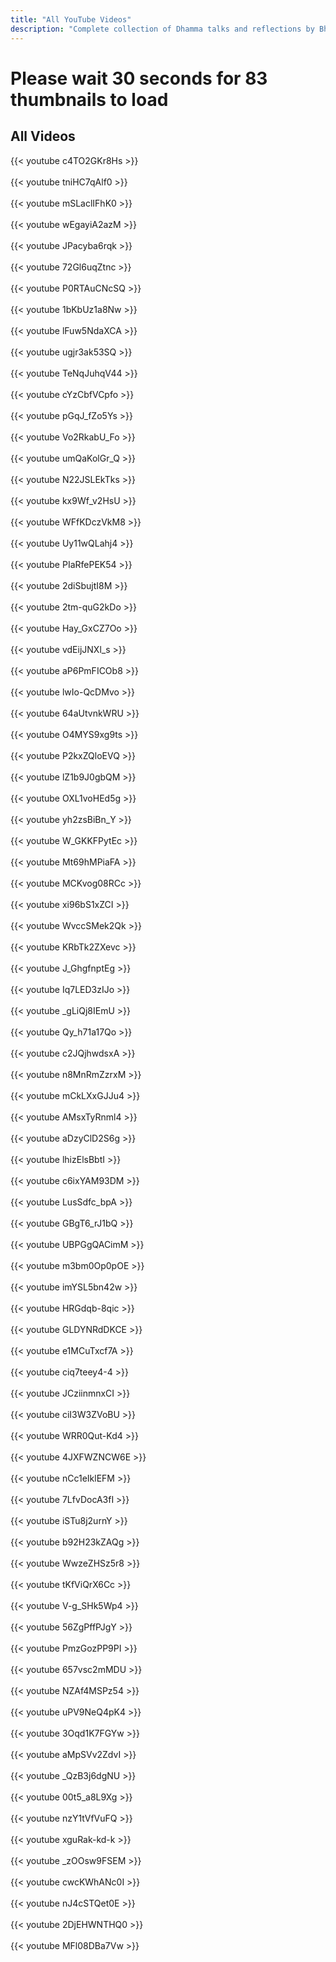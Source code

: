 ```yaml
---
title: "All YouTube Videos"
description: "Complete collection of Dhamma talks and reflections by Bhante Subhuti."
---
```


# Please wait 30 seconds for 83 thumbnails to load

## All Videos
{{< youtube c4TO2GKr8Hs >}}
<br><br>
{{< youtube tniHC7qAlf0 >}}
<br><br>
{{< youtube mSLaclIFhK0 >}}
<br><br>
{{< youtube wEgayiA2azM >}}
<br><br>
{{< youtube JPacyba6rqk >}}
<br><br>
{{< youtube 72Gl6uqZtnc >}}
<br><br>
{{< youtube P0RTAuCNcSQ >}}
<br><br>
{{< youtube 1bKbUz1a8Nw >}}
<br><br>
{{< youtube lFuw5NdaXCA >}}
<br><br>
{{< youtube ugjr3ak53SQ >}}
<br><br>
{{< youtube TeNqJuhqV44 >}}
<br><br>
{{< youtube cYzCbfVCpfo >}}
<br><br>
{{< youtube pGqJ_fZo5Ys >}}
<br><br>
{{< youtube Vo2RkabU_Fo >}}
<br><br>
{{< youtube umQaKolGr_Q >}}
<br><br>
{{< youtube N22JSLEkTks >}}
<br><br>
{{< youtube kx9Wf_v2HsU >}}
<br><br>
{{< youtube WFfKDczVkM8 >}}
<br><br>
{{< youtube Uy11wQLahj4 >}}
<br><br>
{{< youtube PIaRfePEK54 >}}
<br><br>
{{< youtube 2diSbujtI8M >}}
<br><br>
{{< youtube 2tm-quG2kDo >}}
<br><br>
{{< youtube Hay_GxCZ7Oo >}}
<br><br>
{{< youtube vdEijJNXl_s >}}
<br><br>
{{< youtube aP6PmFICOb8 >}}
<br><br>
{{< youtube lwIo-QcDMvo >}}
<br><br>
{{< youtube 64aUtvnkWRU >}}
<br><br>
{{< youtube O4MYS9xg9ts >}}
<br><br>
{{< youtube P2kxZQloEVQ >}}
<br><br>
{{< youtube lZ1b9J0gbQM >}}
<br><br>
{{< youtube OXL1voHEd5g >}}
<br><br>
{{< youtube yh2zsBiBn_Y >}}
<br><br>
{{< youtube W_GKKFPytEc >}}
<br><br>
{{< youtube Mt69hMPiaFA >}}
<br><br>
{{< youtube MCKvog08RCc >}}
<br><br>
{{< youtube xi96bS1xZCI >}}
<br><br>
{{< youtube WvccSMek2Qk >}}
<br><br>
{{< youtube KRbTk2ZXevc >}}
<br><br>
{{< youtube J_GhgfnptEg >}}
<br><br>
{{< youtube Iq7LED3zIJo >}}
<br><br>
{{< youtube _gLiQj8IEmU >}}
<br><br>
{{< youtube Qy_h71a17Qo >}}
<br><br>
{{< youtube c2JQjhwdsxA >}}
<br><br>
{{< youtube n8MnRmZzrxM >}}
<br><br>
{{< youtube mCkLXxGJJu4 >}}
<br><br>
{{< youtube AMsxTyRnml4 >}}
<br><br>
{{< youtube aDzyClD2S6g >}}
<br><br>
{{< youtube lhizElsBbtI >}}
<br><br>
{{< youtube c6ixYAM93DM >}}
<br><br>
{{< youtube LusSdfc_bpA >}}
<br><br>
{{< youtube GBgT6_rJ1bQ >}}
<br><br>
{{< youtube UBPGgQACimM >}}
<br><br>
{{< youtube m3bm0Op0pOE >}}
<br><br>
{{< youtube imYSL5bn42w >}}
<br><br>
{{< youtube HRGdqb-8qic >}}
<br><br>
{{< youtube GLDYNRdDKCE >}}
<br><br>
{{< youtube e1MCuTxcf7A >}}
<br><br>
{{< youtube ciq7teey4-4 >}}
<br><br>
{{< youtube JCziinmnxCI >}}
<br><br>
{{< youtube ciI3W3ZVoBU >}}
<br><br>
{{< youtube WRR0Qut-Kd4 >}}
<br><br>
{{< youtube 4JXFWZNCW6E >}}
<br><br>
{{< youtube nCc1eIklEFM >}}
<br><br>
{{< youtube 7LfvDocA3fI >}}
<br><br>
{{< youtube iSTu8j2urnY >}}
<br><br>
{{< youtube b92H23kZAQg >}}
<br><br>
{{< youtube WwzeZHSz5r8 >}}
<br><br>
{{< youtube tKfViQrX6Cc >}}
<br><br>
{{< youtube V-g_SHk5Wp4 >}}
<br><br>
{{< youtube 56ZgPffPJgY >}}
<br><br>
{{< youtube PmzGozPP9PI >}}
<br><br>
{{< youtube 657vsc2mMDU >}}
<br><br>
{{< youtube NZAf4MSPz54 >}}
<br><br>
{{< youtube uPV9NeQ4pK4 >}}
<br><br>
{{< youtube 3Oqd1K7FGYw >}}
<br><br>
{{< youtube aMpSVv2ZdvI >}}
<br><br>
{{< youtube _QzB3j6dgNU >}}
<br><br>
{{< youtube 00t5_a8L9Xg >}}
<br><br>
{{< youtube nzY1tVfVuFQ >}}
<br><br>
{{< youtube xguRak-kd-k >}}
<br><br>
{{< youtube _zOOsw9FSEM >}}
<br><br>
{{< youtube cwcKWhANc0I >}}
<br><br>
{{< youtube nJ4cSTQet0E >}}
<br><br>
{{< youtube 2DjEHWNTHQ0 >}}
<br><br>
{{< youtube MFl08DBa7Vw >}}
<br><br>
